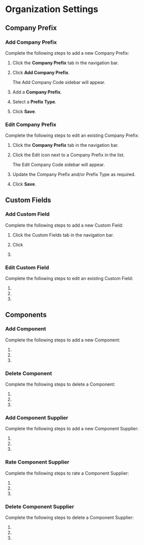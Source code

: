 # Organization Settings

## Company Prefix

### Add Company Prefix

Complete the following steps to add a new Company Prefix:

1. Click the **Company Prefix** tab in the navigation bar.

1. Click **Add Company Prefix**.

   The Add Company Code sidebar will appear.

1. Add a **Company Prefix**.

1. Select a **Prefix Type**.

1. Click **Save**.

### Edit Company Prefix

Complete the following steps to edit an existing Company Prefix:

1. Click the **Company Prefix** tab in the navigation bar.

1. Click the Edit icon next to a Company Prefix in the list.

    The Edit Company Code sidebar will appear.

1. Update the Company Prefix and/or Prefix Type as required.

1. Click **Save**.

## Custom Fields

### Add Custom Field

Complete the following steps to add a new Custom Field:

1. Click the Custom Fields tab in the navigation bar.

1. Click 

1.

### Edit Custom Field

Complete the following steps to edit an existing Custom Field:

1.

1.

1.

## Components

### Add Component

Complete the following steps to add a new Component:

1.

2.

3.

### Delete Component

Complete the following steps to delete a Component:

1.

2.

3.

### Add Component Supplier

Complete the following steps to add a new Component Supplier:

1.

1.

1.

### Rate Component Supplier

Complete the following steps to rate a Component Supplier:

1.

1.

1.

### Delete Component Supplier

Complete the following steps to delete a Component Supplier:

1.

1.

1.